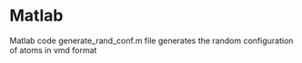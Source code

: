 # Matlab
Matlab code
generate_rand_conf.m file generates the random configuration of atoms in vmd format
